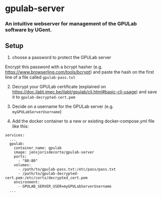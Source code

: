 # gpulab-server
### An intuitive webserver for management of the GPULab software by UGent.

## Setup
1. choose a password to protect the GPULab server

Encrypt this password with a bcrypt hasher (e.g. https://www.browserling.com/tools/bcrypt) and paste the hash on the first line of a file called ```gpulab-pass.txt```

2. Decrypt your GPULab certificate (explained on https://doc.ilabt.imec.be/ilabt/gpulab/cli.html#basic-cli-usage) and save it to ```gpulab-decrypted-cert.pem```

3. Decide on a username for the GPULab server (e.g. ```myGPULabServerUsername```)

3. Add the docker container to a new or existing docker-compose.yml file like this:

```
services:
  ...
  gpulab:
    container_name: gpulab
    image: jensjorisdecorte/gpulab-server
    ports:
      - "80:80"
    volumes:
      - /path/to/gpulab-pass.txt:/etc/pass/pass.txt
      - /path/to/gpulab-decrypted-cert.pem:/etc/certs/decrypted_cert.pem
    environment:
      - GPULAB_SERVER_USER=myGPULabServerUsername
  ...
```
